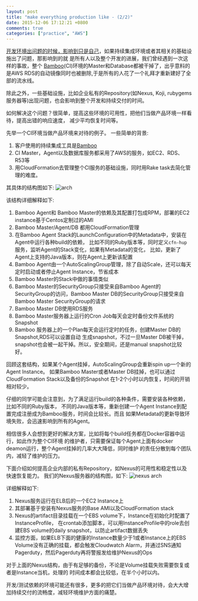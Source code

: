```yaml
---
layout: post
title: "make everything production like - (2/2)"
date: 2015-12-06 17:12:21 +0800
comments: true
categories: ["practice", "AWS"]
---
```


[开发环境出问题的时候，影响到只是自己](http://iambowen.github.io/2015/07/05/make-everything-production-like/)，如果持续集成环境或者其相关的基础设施出了问题，那影响到的就
是所有人以及整个开发的进展，我们曾经遇到一次这样的事故，整个 [Bamboo](https://www.atlassian.com/software/bamboo)(CI)环境的Master和Database都被干掉了，出乎意料的是AWS RDS的自动镜像同时也被删除,于是所有的人花了一个礼拜才重新建好了全部的流水线。

除此之外，一些基础设施，比如企业私有的Repository(如Nexus, Koji, rubygems服务器等)出现问题，也会影响到整个开发和持续交付的时间。

如何解决这个问题？很简单，提高这些环境的可用性，把他们当做产品环境一样看待，提高出错的响应速度，
减少平均恢复时间等。

先举一个CI环境当做产品环境来对待的例子。
一些简单的背景:

1. 客户使用的持续集成工具是[Bamboo](https://www.atlassian.com/software/bamboo)
2. CI Master，Agent以及数据库服务都采用了AWS的服务，如EC2、RDS、R53等
3. 用CloudFormation去管理整个CI服务的基础设施，同时用Rake task去简化管理的难度。

其具体的结构图如下:
![arch](http://7xp2qy.com1.z0.glb.clouddn.com/bamboo_arch.png)

该结构详细解释如下:

1. Bamboo Agent和 Bamboo Master的依赖及其配置打包成RPM，部署的EC2 instance基于Centos定制过的AMI
2. Bamboo Master/Agent/DB 都用CloudFormation管理
3. 在Bamboo Agent Stack的LaunchConfiguration中的Metadata中，安装在Agent中运行各种build的依赖，
比如不同的Ruby版本等，同时定义`cfn-hup`服务，监听Agent的Stack变化，如果有Metadata的变化，
比如，更新了Agent上支持的Java版本，则在Agent上更新该配置
4. Bamboo Agent由一个AutoScalingGroup管理，除了自动Scale，还可以每天定时启动或者停止Agent
Instance，节省成本
5. Bamboo Master的Stack中做的事情类似
6. Bamboo Master的SecurityGroup只接受来自Bamboo Agent的SecurityGroup的访问，Bamboo
Master DB的SecurityGroup只接受来自Bamboo Master SecurityGroup的请求
7. Bamboo Master DB使用RDS服务
8. Bamboo Master服务器上运行的Cron Job每天会定时备份文件系统的Snapshot
9. Bamboo 服务器上的一个Plan每天会运行定时的任务，创建Master DB的Snapshot,RDS可以设置自动
生成snapshot，不过一旦Master DB被干掉，snapshot也会被一起干掉。所以，安全期间，还是manual
snapshot比较好。

回顾这套结构，如果某个Agent挂掉，AutoScalingGroup会重新spin up一个新的Agent Instance。
如果Bamboo Master或者Master DB挂掉，也可以通过CloudFormation Stack以及备份的Snapshot
在1-2个小时以内恢复，时间的开销相对较少。

仔细的同学可能会注意到，为了满足运行build的各种条件，需要安装各种依赖，比如不同的Ruby版本，
不同的Java版本等，重新创建一个Agent Instance到配置完成注册成为Bamboo服务，时间会比较长。而且
如果Metadata的更新导致环境失败，会迅速影响到所有的Agent。

相信很多人会想到更好的解决方案，比如将每个build任务都在Docker容器中运行，如此作为整个CI环境
的维护者，只需要保证每个Agent上面有docker deamon运行，整个Agent挂掉的几率大大降低，同时维护
的责任分散到每个团队内，减轻了维护的压力。

下面介绍如何提高企业内部的私有Repository，如Nexus的可用性和稳定性以及快速恢复能力。
我们的Nexus服务器的结构图，如下:
![nexus arch](http://7xp2qy.com1.z0.glb.clouddn.com/nexus_arch.png)

详细解释如下:

1. Nexus服务运行在ELB后的一个EC2 Instance上
2. 其部署基于安装有Nexus服务的Base AMI以及CloudFormation stack
3. Nexus的artifact目录挂载在一个EBS volume下，Instance在初始化时配置了InstanceProfile，
在crontab添加脚本，可以用InstanceProfile中的role去创建EBS volume的daily snapshot，以防止artifact数据丢失
4. 监控方面，如果ELB下面的健康的Instance数量少于1或者Instance上的EBS Volume没有正确的挂载，都会触发Cloudwatch Alarm，并通过SNS通知Pagerduty，然后Pagerduty再将警报发给维护Nexus的Ops

对于上面的Nexus结构，由于有足够的备份，不论是Volume挂载失败需要恢复或者是Instance当机，处理的
时间成本都会比较低，在半个小时以内。

开发/测试依赖的环境可能还有很多，更多的把它们当做产品环境对待，会大大增加持续交付的流畅度，减轻环境维护方面的痛楚。
